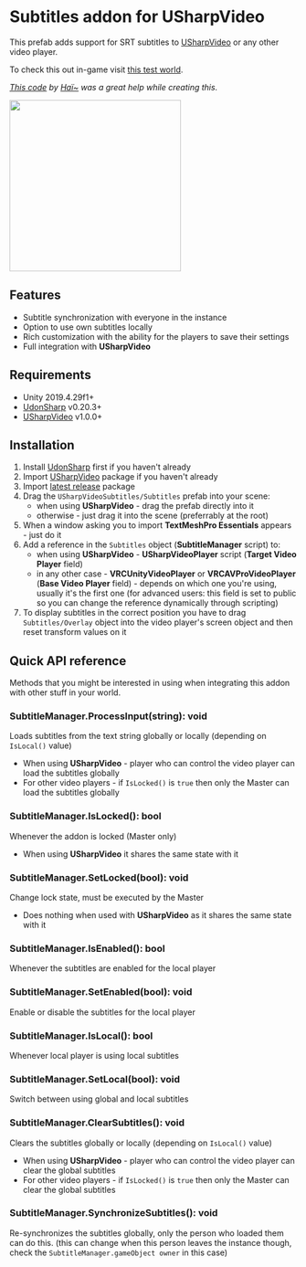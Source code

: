 # Subtitles addon for USharpVideo

This prefab adds support for SRT subtitles to [USharpVideo](https://github.com/MerlinVR/USharpVideo) or any other video player.

To check this out in-game visit [this test world](https://vrchat.com/home/world/wrld_dc50af39-1f65-4c47-a0d5-d1729d5c683f).

_[This code](https://gist.github.com/hai-vr/b340f9a46952640f81efe7f02da6bdf6) by [Haï~](https://twitter.com/vr_hai) was a great help while creating this._

<a href="https://i.imgur.com/IZUFwbV.png"><img src="https://i.imgur.com/IZUFwbV.png" height="300"></a>

## Features
- Subtitle synchronization with everyone in the instance
- Option to use own subtitles locally
- Rich customization with the ability for the players to save their settings
- Full integration with **USharpVideo**

## Requirements
- Unity 2019.4.29f1+
- [UdonSharp](https://github.com/vrchat-community/UdonSharp) v0.20.3+
- [USharpVideo](https://github.com/MerlinVR/USharpVideo) v1.0.0+

## Installation
1. Install [UdonSharp](https://github.com/vrchat-community/UdonSharp) first if you haven't already
2. Import [USharpVideo](https://github.com/MerlinVR/USharpVideo/releases/latest) package if you haven't already
3. Import [latest release](https://github.com/jacklul/USharpVideo-Subtitles/releases/latest) package
4. Drag the `USharpVideoSubtitles/Subtitles` prefab into your scene:
    - when using **USharpVideo** - drag the prefab directly into it
    - otherwise - just drag it into the scene (preferrably at the root)
5. When a window asking you to import **TextMeshPro Essentials** appears - just do it
6. Add a reference in the `Subtitles` object (**SubtitleManager** script) to:
    - when using **USharpVideo** - **USharpVideoPlayer** script (**Target Video Player** field)
    - in any other case - **VRCUnityVideoPlayer** or **VRCAVProVideoPlayer** (**Base Video Player** field) - depends on which one you're using, usually it's the first one (for advanced users: this field is set to public so you can change the reference dynamically through scripting)
7. To display subtitles in the correct position you have to drag `Subtitles/Overlay` object into the video player's screen object and then reset transform values on it

## Quick API reference

Methods that you might be interested in using when integrating this addon with other stuff in your world.

### SubtitleManager.ProcessInput(string): void

Loads subtitles from the text string globally or locally (depending on `IsLocal()` value)

- When using **USharpVideo** - player who can control the video player can load the subtitles globally
- For other video players - if `IsLocked()` is `true` then only the Master can load the subtitles globally

### SubtitleManager.IsLocked(): bool

Whenever the addon is locked (Master only)

- When using **USharpVideo** it shares the same state with it

### SubtitleManager.SetLocked(bool): void

Change lock state, must be executed by the Master

- Does nothing when used with **USharpVideo** as it shares the same state with it

### SubtitleManager.IsEnabled(): bool

Whenever the subtitles are enabled for the local player

### SubtitleManager.SetEnabled(bool): void

Enable or disable the subtitles for the local player

### SubtitleManager.IsLocal(): bool

Whenever local player is using local subtitles

### SubtitleManager.SetLocal(bool): void

Switch between using global and local subtitles

### SubtitleManager.ClearSubtitles(): void

Clears the subtitles globally or locally (depending on `IsLocal()` value)

- When using **USharpVideo** - player who can control the video player can clear the global subtitles
- For other video players - if `IsLocked()` is `true` then only the Master can clear the global subtitles

### SubtitleManager.SynchronizeSubtitles(): void

Re-synchronizes the subtitles globally, only the person who loaded them can do this. (this can change when this person leaves the instance though, check the `SubtitleManager.gameObject owner` in this case)
